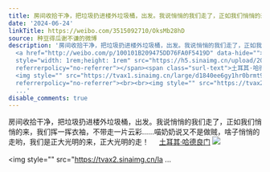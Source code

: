 ```yaml
---
title: 房间收拾干净，把垃圾扔进楼外垃圾桶，出发。我说悄悄的我们走了，正如我们悄悄的来，我们挥一挥衣袖，不带走一片云彩……喵奶奶说又不是做贼，啥子悄悄的走哟，...
date: '2024-06-24'
linkTitle: https://weibo.com/3515092710/OksMb28hD
source: 种豆得瓜谢不谦的微博
description: '房间收拾干净，把垃圾扔进楼外垃圾桶，出发。我说悄悄的我们走了，正如我们悄悄的来，我们挥一挥衣袖，不带走一片云彩……喵奶奶说又不是做贼，啥子悄悄的走哟，我们是正大光明的来，正大光明的走！
  <a href="http://weibo.com/p/100101B209475DD76FA0F5419D" data-hide=""><span class="url-icon"><img
  style="width: 1rem;height: 1rem" src="https://h5.sinaimg.cn/upload/2015/09/25/3/timeline_card_small_location_default.png"
  referrerpolicy="no-referrer"></span><span class="surl-text">土耳其·哈德良门</span></a>
  <img style="" src="https://tvax1.sinaimg.cn/large/d1840ee6gy1hr0brmt98tj237k2eoqv7.jpg"
  referrerpolicy="no-referrer"><br><br><img style="" src="https://tvax2.sinaimg.cn/la
  ...'
disable_comments: true
---
```

房间收拾干净，把垃圾扔进楼外垃圾桶，出发。我说悄悄的我们走了，正如我们悄悄的来，我们挥一挥衣袖，不带走一片云彩……喵奶奶说又不是做贼，啥子悄悄的走哟，我们是正大光明的来，正大光明的走！ <a href="http://weibo.com/p/100101B209475DD76FA0F5419D" data-hide=""><span class="url-icon"><img style="width: 1rem;height: 1rem" src="https://h5.sinaimg.cn/upload/2015/09/25/3/timeline_card_small_location_default.png" referrerpolicy="no-referrer"></span><span class="surl-text">土耳其·哈德良门</span></a> <img style="" src="https://tvax1.sinaimg.cn/large/d1840ee6gy1hr0brmt98tj237k2eoqv7.jpg" referrerpolicy="no-referrer"><br><br><img style="" src="https://tvax2.sinaimg.cn/la ...